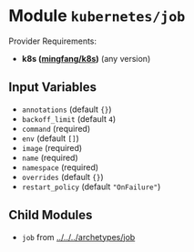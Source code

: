 
# Module `kubernetes/job`

Provider Requirements:
* **k8s ([mingfang/k8s](https://registry.terraform.io/providers/mingfang/k8s/latest))** (any version)

## Input Variables
* `annotations` (default `{}`)
* `backoff_limit` (default `4`)
* `command` (required)
* `env` (default `[]`)
* `image` (required)
* `name` (required)
* `namespace` (required)
* `overrides` (default `{}`)
* `restart_policy` (default `"OnFailure"`)

## Child Modules
* `job` from [../../../archetypes/job](../../../archetypes/job)

